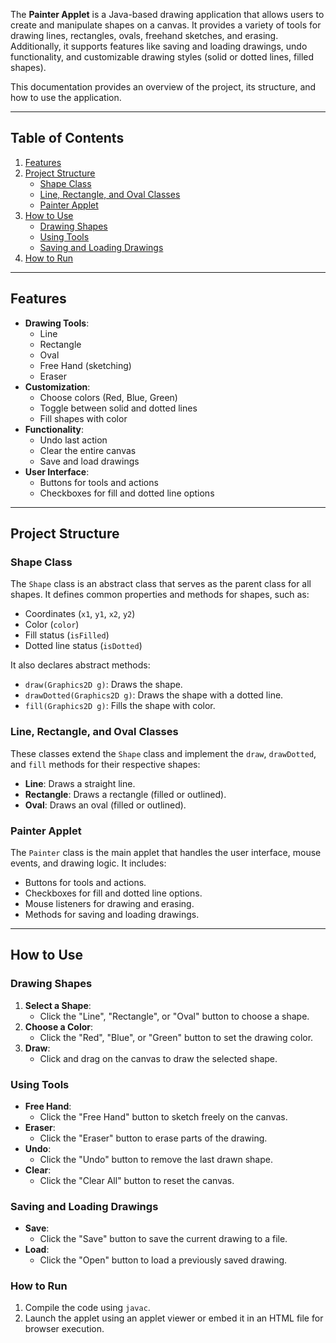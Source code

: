 The **Painter Applet** is a Java-based drawing application that allows users to create and manipulate shapes on a canvas. It provides a variety of tools for drawing lines, rectangles, ovals, freehand sketches, and erasing. Additionally, it supports features like saving and loading drawings, undo functionality, and customizable drawing styles (solid or dotted lines, filled shapes).

This documentation provides an overview of the project, its structure, and how to use the application.

------------------------------------------------------------------------

## Table of Contents

1.  [Features](#features)
2.  [Project Structure](#project-structure)
    - [Shape Class](#shape-class)
    - [Line, Rectangle, and Oval Classes](#line-rectangle-and-oval-classes)
    - [Painter Applet](#painter-applet)
3.  [How to Use](#how-to-use)
    - [Drawing Shapes](#drawing-shapes)
    - [Using Tools](#using-tools)
    - [Saving and Loading Drawings](#saving-and-loading-drawings)
4.  [How to Run](#how-to-run)

------------------------------------------------------------------------

## Features

- **Drawing Tools**:
  - Line
  - Rectangle
  - Oval
  - Free Hand (sketching)
  - Eraser
- **Customization**:
  - Choose colors (Red, Blue, Green)
  - Toggle between solid and dotted lines
  - Fill shapes with color
- **Functionality**:
  - Undo last action
  - Clear the entire canvas
  - Save and load drawings
- **User Interface**:
  - Buttons for tools and actions
  - Checkboxes for fill and dotted line options

------------------------------------------------------------------------

## Project Structure

### Shape Class

The `Shape` class is an abstract class that serves as the parent class for all shapes. It defines common properties and methods for shapes, such as:
- Coordinates (`x1`, `y1`, `x2`, `y2`)
- Color (`color`)
- Fill status (`isFilled`)
- Dotted line status (`isDotted`)

It also declares abstract methods:
- `draw(Graphics2D g)`: Draws the shape.
- `drawDotted(Graphics2D g)`: Draws the shape with a dotted line.
- `fill(Graphics2D g)`: Fills the shape with color.

### Line, Rectangle, and Oval Classes

These classes extend the `Shape` class and implement the `draw`, `drawDotted`, and `fill` methods for their respective shapes:
- **Line**: Draws a straight line.
- **Rectangle**: Draws a rectangle (filled or outlined).
- **Oval**: Draws an oval (filled or outlined).

### Painter Applet

The `Painter` class is the main applet that handles the user interface, mouse events, and drawing logic. It includes:
- Buttons for tools and actions.
- Checkboxes for fill and dotted line options.
- Mouse listeners for drawing and erasing.
- Methods for saving and loading drawings.

------------------------------------------------------------------------

## How to Use

### Drawing Shapes

1.  **Select a Shape**:
    - Click the "Line", "Rectangle", or "Oval" button to choose a shape.
2.  **Choose a Color**:
    - Click the "Red", "Blue", or "Green" button to set the drawing color.
3.  **Draw**:
    - Click and drag on the canvas to draw the selected shape.

### Using Tools

- **Free Hand**:
  - Click the "Free Hand" button to sketch freely on the canvas.
- **Eraser**:
  - Click the "Eraser" button to erase parts of the drawing.
- **Undo**:
  - Click the "Undo" button to remove the last drawn shape.
- **Clear**:
  - Click the "Clear All" button to reset the canvas.

### Saving and Loading Drawings

- **Save**:
  - Click the "Save" button to save the current drawing to a file.
- **Load**:
  - Click the "Open" button to load a previously saved drawing.


### How to Run 
1. Compile the code using `javac`. 
2. Launch the applet using an applet viewer or embed it in an HTML file for browser execution. 
